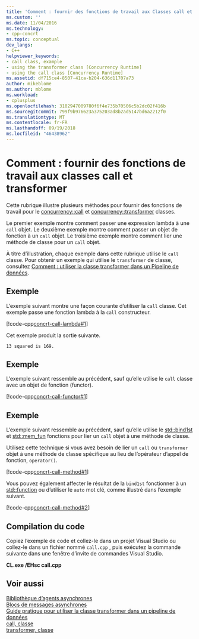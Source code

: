 ```yaml
---
title: 'Comment : fournir des fonctions de travail aux Classes call et transformer | Microsoft Docs'
ms.custom: ''
ms.date: 11/04/2016
ms.technology:
- cpp-concrt
ms.topic: conceptual
dev_langs:
- C++
helpviewer_keywords:
- call class, example
- using the transformer class [Concurrency Runtime]
- using the call class [Concurrency Runtime]
ms.assetid: df715ce4-8507-41ca-b204-636d11707a73
author: mikeblome
ms.author: mblome
ms.workload:
- cplusplus
ms.openlocfilehash: 3102947009780f6f4e735b70506c5b2dc02f416b
ms.sourcegitcommit: 799f9b976623a375203ad8b2ad5147bd6a2212f0
ms.translationtype: MT
ms.contentlocale: fr-FR
ms.lasthandoff: 09/19/2018
ms.locfileid: "46438962"
---
```

# <a name="how-to-provide-work-functions-to-the-call-and-transformer-classes"></a>Comment : fournir des fonctions de travail aux classes call et transformer

Cette rubrique illustre plusieurs méthodes pour fournir des fonctions de travail pour le [concurrency::call](../../parallel/concrt/reference/call-class.md) et [concurrency::transformer](../../parallel/concrt/reference/transformer-class.md) classes.

Le premier exemple montre comment passer une expression lambda à une `call` objet. Le deuxième exemple montre comment passer un objet de fonction à un `call` objet. Le troisième exemple montre comment lier une méthode de classe pour un `call` objet.

À titre d’illustration, chaque exemple dans cette rubrique utilise le `call` classe. Pour obtenir un exemple qui utilise le `transformer` de classe, consultez [Comment : utiliser la classe transformer dans un Pipeline de données](../../parallel/concrt/how-to-use-transformer-in-a-data-pipeline.md).

## <a name="example"></a>Exemple

L’exemple suivant montre une façon courante d’utiliser la `call` classe. Cet exemple passe une fonction lambda à la `call` constructeur.

[!code-cpp[concrt-call-lambda#1](../../parallel/concrt/codesnippet/cpp/how-to-provide-work-functions-to-the-call-and-transformer-classes_1.cpp)]

Cet exemple produit la sortie suivante.

```Output
13 squared is 169.
```

## <a name="example"></a>Exemple

L’exemple suivant ressemble au précédent, sauf qu’elle utilise le `call` classe avec un objet de fonction (functor).

[!code-cpp[concrt-call-functor#1](../../parallel/concrt/codesnippet/cpp/how-to-provide-work-functions-to-the-call-and-transformer-classes_2.cpp)]

## <a name="example"></a>Exemple

L’exemple suivant ressemble au précédent, sauf qu’elle utilise le [std::bind1st](../../standard-library/functional-functions.md#bind1st) et [std::mem_fun](../../standard-library/functional-functions.md#mem_fun) fonctions pour lier un `call` objet à une méthode de classe.

Utilisez cette technique si vous avez besoin de lier un `call` ou `transformer` objet à une méthode de classe spécifique au lieu de l’opérateur d’appel de fonction, `operator()`.

[!code-cpp[concrt-call-method#1](../../parallel/concrt/codesnippet/cpp/how-to-provide-work-functions-to-the-call-and-transformer-classes_3.cpp)]

Vous pouvez également affecter le résultat de la `bind1st` fonctionner à un [std::function](../../standard-library/function-class.md) ou d’utiliser le `auto` mot clé, comme illustré dans l’exemple suivant.

[!code-cpp[concrt-call-method#2](../../parallel/concrt/codesnippet/cpp/how-to-provide-work-functions-to-the-call-and-transformer-classes_4.cpp)]

## <a name="compiling-the-code"></a>Compilation du code

Copiez l’exemple de code et collez-le dans un projet Visual Studio ou collez-le dans un fichier nommé `call.cpp` , puis exécutez la commande suivante dans une fenêtre d’invite de commandes Visual Studio.

**CL.exe /EHsc call.cpp**

## <a name="see-also"></a>Voir aussi

[Bibliothèque d’agents asynchrones](../../parallel/concrt/asynchronous-agents-library.md)<br/>
[Blocs de messages asynchrones](../../parallel/concrt/asynchronous-message-blocks.md)<br/>
[Guide pratique pour utiliser la classe transformer dans un pipeline de données](../../parallel/concrt/how-to-use-transformer-in-a-data-pipeline.md)<br/>
[call, classe](../../parallel/concrt/reference/call-class.md)<br/>
[transformer, classe](../../parallel/concrt/reference/transformer-class.md)

